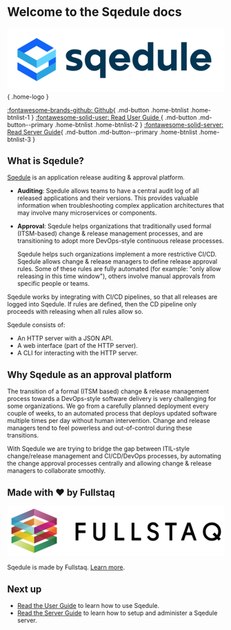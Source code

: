# Welcome to the Sqedule docs

![Sqedule logo](logo-sqedule-horizontal.svg){ .home-logo }

[:fontawesome-brands-github: Github](https://github.com/fullstaq-labs/sqedule){ .md-button .home-btnlist .home-btnlist-1 }
[:fontawesome-solid-user: Read User Guide ](user_guide/index.md){ .md-button .md-button--primary .home-btnlist .home-btnlist-2 }
[:fontawesome-solid-server: Read Server Guide](server_guide/index.md){ .md-button .md-button--primary .home-btnlist .home-btnlist-3 }

## What is Sqedule?

[Sqedule](https://github.com/fullstaq-labs/sqedule) is an application release auditing & approval platform.

 - **Auditing**: Sqedule allows teams to have a central audit log of all released applications and their versions. This provides valuable information when troubleshooting complex application architectures that may involve many microservices or components.
 - **Approval**: Sqedule helps organizations that traditionally used formal (ITSM-based) change & release management processes, and are transitioning to adopt more DevOps-style continuous release processes.

   Sqedule helps such organizations implement a more restrictive CI/CD. Sqedule allows change & release managers to define release approval rules. Some of these rules are fully automated (for example: "only allow releasing in this time window"), others involve manual approvals from specific people or teams.

Sqedule works by integrating with CI/CD pipelines, so that all releases are logged into Sqedule. If rules are defined, then the CD pipeline only proceeds with releasing when all rules allow so.

Sqedule consists of:

 - An HTTP server with a JSON API.
 - A web interface (part of the HTTP server).
 - A CLI for interacting with the HTTP server.

## Why Sqedule as an approval platform

The transition of a formal (ITSM based) change & release management process towards a DevOps-style software delivery is very challenging for some organizations. We go from a carefully planned deployment every couple of weeks, to an automated process that deploys updated software multiple times per day without human intervention. Change and release managers tend to feel powerless and out-of-control during these transitions.

With Sqedule we are trying to bridge the gap between ITIL-style change/release management and CI/CD/DevOps processes, by automating the change approval processes centrally and allowing change & release managers to collaborate smoothly.

## Made with ❤️ by Fullstaq

[![Fullstaq logo](logo-fullstaq.svg)](fullstaq.md)

Sqedule is made by Fullstaq. [Learn more](fullstaq.md).

## Next up

 * [Read the User Guide](user_guide/index.md) to learn how to use Sqedule.
 * [Read the Server Guide](server_guide/index.md) to learn how to setup and administer a Sqedule server.
